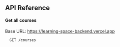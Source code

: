 ## API Reference

#### Get all courses

Base URL: https://learning-space-backend.vercel.app

```http
  GET /courses
```




